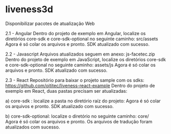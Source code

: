 # liveness3d
Disponibilizar pacotes de atualização Web


2.1 - Angular 
Dentro do projeto de exemplo em Angular, localize os diretórios core-sdk e core-sdk-optional no seguinte caminho: src/assets
Agora é só colar os arquivos e pronto. SDK atualizado com sucesso.

2.2 - Javascript
Arquivos atualizados seguem em anexo: js-facetec.zip 
Dentro do projeto de exemplo em JavaScript, localize os diretórios core-sdk e core-sdk-optional no seguinte caminho: assets/js
Agora é só colar os arquivos e pronto. SDK atualizado com sucesso.


2.3 - React
Repositório para baixar o projeto sample com os sdks: https://github.com/oititec/liveness-react-example 
Dentro do projeto de exemplo em React, duas pastas precisam ser atualizadas:

a) core-sdk : localize a pasta no diretório raíz do projeto:
Agora é só colar os arquivos e pronto. SDK atualizado com sucesso.

b) core-sdk-optional: localize o diretório no seguinte caminho: core/    
Agora é só colar os arquivos e pronto. Os arquivos de tradução foram atualizados com sucesso.

